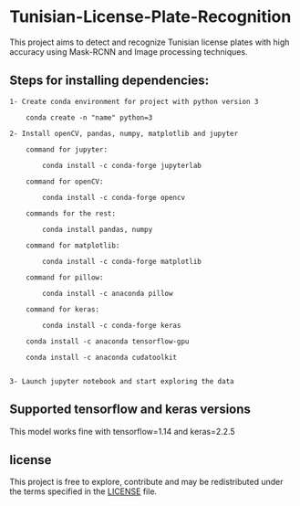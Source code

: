 # Tunisian-License-Plate-Recognition
This project aims to detect and recognize Tunisian license plates with high accuracy using Mask-RCNN and Image processing techniques.

## Steps for installing dependencies:

	1- Create conda environment for project with python version 3
	
		conda create -n "name" python=3
		
	2- Install openCV, pandas, numpy, matplotlib and jupyter
	
		command for jupyter:

			conda install -c conda-forge jupyterlab

		command for openCV:

			conda install -c conda-forge opencv

		commands for the rest:

			conda install pandas, numpy

		command for matplotlib:

			conda install -c conda-forge matplotlib
			
		command for pillow:
		
			conda install -c anaconda pillow
			
		command for keras:
		
			conda install -c conda-forge keras
			
		conda install -c anaconda tensorflow-gpu
			
		conda install -c anaconda cudatoolkit


	3- Launch jupyter notebook and start exploring the data
	
## Supported tensorflow and keras versions
This model works fine with tensorflow=1.14 and keras=2.2.5

## license
This project is free to explore, contribute and may be redistributed under the terms specified in the [LICENSE](LICENSE.txt) file.

